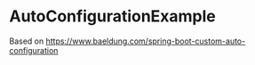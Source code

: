 # AutoConfigurationExample

Based on https://www.baeldung.com/spring-boot-custom-auto-configuration
